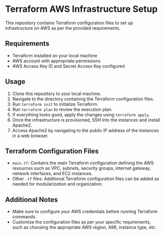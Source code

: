 # Terraform AWS Infrastructure Setup

This repository contains Terraform configuration files to set up infrastructure on AWS as per the provided requirements.

## Requirements
- Terraform installed on your local machine
- AWS account with appropriate permissions
- AWS Access Key ID and Secret Access Key configured

## Usage
1. Clone this repository to your local machine.
2. Navigate to the directory containing the Terraform configuration files.
3. Run `terraform init` to initialize Terraform.
4. Run `terraform plan` to review the execution plan.
5. If everything looks good, apply the changes using `terraform apply`.
6. Once the infrastructure is provisioned, SSH into the instances and install Apache2.
7. Access Apache2 by navigating to the public IP address of the instances in a web browser.

## Terraform Configuration Files
- `main.tf`: Contains the main Terraform configuration defining the AWS resources such as VPC, subnets, security groups, internet gateway, network interfaces, and EC2 instances.
- Other `.tf` files: Additional Terraform configuration files can be added as needed for modularization and organization.

## Additional Notes
- Make sure to configure your AWS credentials before running Terraform commands.
- Customize the configuration files as per your specific requirements, such as choosing the appropriate AWS region, AMI, instance type, etc.

